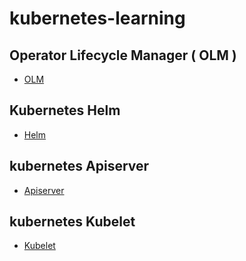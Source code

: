# kubernetes-learning

## Operator Lifecycle Manager ( OLM )

- [OLM](olm/README.md)

## Kubernetes Helm

- [Helm](helm/README.md)

## kubernetes Apiserver

- [Apiserver](apiserver/README.md)

## kubernetes Kubelet

- [Kubelet](kubelet/README.md)


